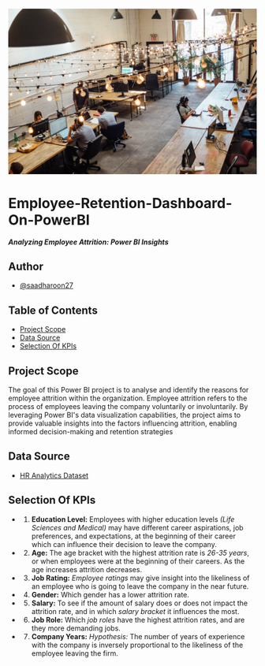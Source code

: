 ![banner](Assets/Banner.jpg)

# Employee-Retention-Dashboard-On-PowerBI
_**Analyzing Employee Attrition: Power BI Insights**_

## Author
- [@saadharoon27](https://github.com/saadharoon27)

## Table of Contents
- [Project Scope](#project-scope)
- [Data Source](#data-source)
- [Selection Of KPIs](#selection-of-kpis)

## Project Scope
The goal of this Power BI project is to analyse and identify the reasons for employee attrition within the organization. Employee attrition refers to the process of employees leaving the company voluntarily or involuntarily. By leveraging Power BI's data visualization capabilities, the project aims to provide valuable insights into the factors influencing attrition, enabling informed decision-making and retention strategies

## Data Source
- [HR Analytics Dataset](https://www.kaggle.com/datasets/saadharoon27/hr-analytics-dataset/data?select=HR_Analytics.csv)

## Selection Of KPIs
- 1.	**Education Level:** Employees with higher education levels _(Life Sciences and Medical)_ may have different career aspirations, job preferences, and expectations, at the beginning of their career which can influence their decision to leave the company.
- 2.	**Age:** The age bracket with the highest attrition rate is _26-35 years_, or when employees were at the beginning of their careers. As the age increases attrition decreases.
- 3.	**Job Rating:** _Employee ratings_ may give insight into the likeliness of an employee who is going to leave the company in the near future.
- 4.	**Gender:** Which gender has a lower attrition rate.
- 5.	**Salary:** To see if the amount of salary does or does not impact the attrition rate, and in which _salary bracket_ it influences the most.
- 6.	**Job Role:** Which _job roles_ have the highest attrition rates, and are they more demanding jobs.
- 7.	**Company Years:** _Hypothesis:_ The number of years of experience with the company is inversely proportional to the likeliness of the employee leaving the firm.


